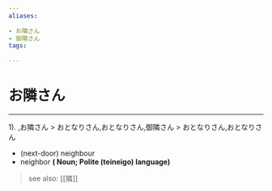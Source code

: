 ```yaml
---
aliases:
    
- お隣さん
- 御隣さん
tags:
    
---
```


# お隣さん
---
1).
,お隣さん > おとなりさん,おとなりさん,御隣さん > おとなりさん,おとなりさん

- (next-door) neighbour
- neighbor
**( Noun; Polite (teineigo) language)**
> see also:  [[隣]]
            